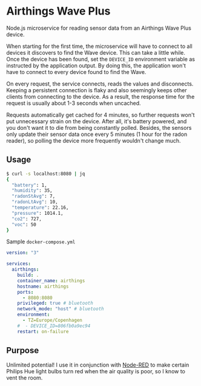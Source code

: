 # Airthings Wave Plus

Node.js microservice for reading sensor data from an Airthings Wave Plus device.

When starting for the first time, the microservice will have to connect to all devices it
discovers to find the Wave device. This can take a little while. Once the device has been
found, set the `DEVICE_ID` environment variable as instructed by the application output. By doing
this, the application won't have to connect to every device found to find the Wave.

On every request, the service connects, reads the values and disconnects. Keeping a persistent
connection is flaky and also seemingly keeps other clients from connecting to the device. As a
result, the response time for the request is usually about 1-3 seconds when uncached.

Requests automatically get cached for 4 minutes, so further requests won't put unnecessary strain
on the device. After all, it's battery powered, and you don't want it to die from being constantly
polled. Besides, the sensors only update their sensor data once every 5 minutes (1 hour for the
radon reader), so polling the device more frequently wouldn't change much.

## Usage

```bash
$ curl -s localhost:8080 | jq
{
  "battery": 1,
  "humidity": 35,
  "radonStAvg": 7,
  "radonLtAvg": 10,
  "temperature": 22.16,
  "pressure": 1014.1,
  "co2": 727,
  "voc": 50
}
```

Sample `docker-compose.yml`

```yaml
version: "3"

services:
  airthings:
    build: .
    container_name: airthings
    hostname: airthings
    ports:
      - 8080:8080
    privileged: true # bluetooth
    network_mode: "host" # bluetooth
    environment:
      - TZ=Europe/Copenhagen
    #  - DEVICE_ID=806fb0a9ec94
    restart: on-failure
```

## Purpose

Unlimited potential! I use it in conjunction with [Node-RED](https://nodered.org/) to make
certain Philips Hue light bulbs turn red when the air quality is poor, so I know to vent the room.
